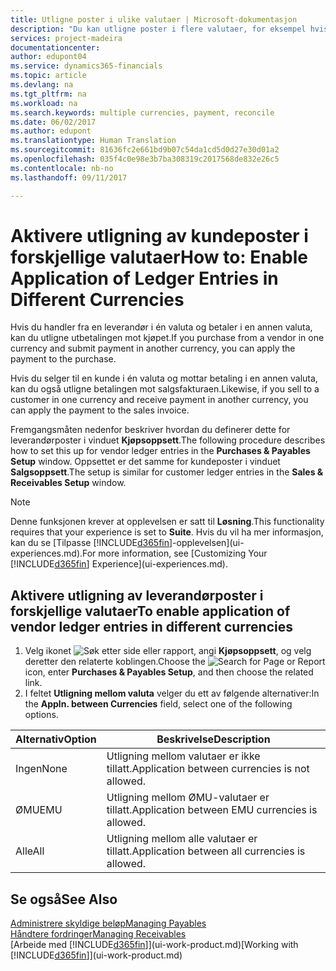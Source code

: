 ```yaml
---
title: Utligne poster i ulike valutaer | Microsoft-dokumentasjon
description: "Du kan utligne poster i flere valutaer, for eksempel hvis du selger i én valuta og mottar betaling i en annen."
services: project-madeira
documentationcenter: 
author: edupont04
ms.service: dynamics365-financials
ms.topic: article
ms.devlang: na
ms.tgt_pltfrm: na
ms.workload: na
ms.search.keywords: multiple currencies, payment, reconcile
ms.date: 06/02/2017
ms.author: edupont
ms.translationtype: Human Translation
ms.sourcegitcommit: 81636fc2e661bd9b07c54da1cd5d0d27e30d01a2
ms.openlocfilehash: 035f4c0e98e3b7ba308319c2017568de832e26c5
ms.contentlocale: nb-no
ms.lasthandoff: 09/11/2017

---
```

# <a name="how-to-enable-application-of-ledger-entries-in-different-currencies"></a><span data-ttu-id="a0308-103">Aktivere utligning av kundeposter i forskjellige valutaer</span><span class="sxs-lookup"><span data-stu-id="a0308-103">How to: Enable Application of Ledger Entries in Different Currencies</span></span>
<span data-ttu-id="a0308-104">Hvis du handler fra en leverandør i én valuta og betaler i en annen valuta, kan du utligne utbetalingen mot kjøpet.</span><span class="sxs-lookup"><span data-stu-id="a0308-104">If you purchase from a vendor in one currency and submit payment in another currency, you can apply the payment to the purchase.</span></span>

<span data-ttu-id="a0308-105">Hvis du selger til en kunde i én valuta og mottar betaling i en annen valuta, kan du også utligne betalingen mot salgsfakturaen.</span><span class="sxs-lookup"><span data-stu-id="a0308-105">Likewise, if you sell to a customer in one currency and receive payment in another currency, you can apply the payment to the sales invoice.</span></span>

<span data-ttu-id="a0308-106">Fremgangsmåten nedenfor beskriver hvordan du definerer dette for leverandørposter i vinduet **Kjøpsoppsett**.</span><span class="sxs-lookup"><span data-stu-id="a0308-106">The following procedure describes how to set this up for vendor ledger entries in the **Purchases & Payables Setup** window.</span></span> <span data-ttu-id="a0308-107">Oppsettet er det samme for kundeposter i vinduet **Salgsoppsett**.</span><span class="sxs-lookup"><span data-stu-id="a0308-107">The setup is similar for customer ledger entries in the **Sales & Receivables Setup** window.</span></span>

> [!NOTE]  
>   <span data-ttu-id="a0308-108">Denne funksjonen krever at opplevelsen er satt til **Løsning**.</span><span class="sxs-lookup"><span data-stu-id="a0308-108">This functionality requires that your experience is set to **Suite**.</span></span> <span data-ttu-id="a0308-109">Hvis du vil ha mer informasjon, kan du se [Tilpasse [!INCLUDE[d365fin](includes/d365fin_md.md)]-opplevelsen](ui-experiences.md).</span><span class="sxs-lookup"><span data-stu-id="a0308-109">For more information, see [Customizing Your [!INCLUDE[d365fin](includes/d365fin_md.md)] Experience](ui-experiences.md).</span></span>

## <a name="to-enable-application-of-vendor-ledger-entries-in-different-currencies"></a><span data-ttu-id="a0308-110">Aktivere utligning av leverandørposter i forskjellige valutaer</span><span class="sxs-lookup"><span data-stu-id="a0308-110">To enable application of vendor ledger entries in different currencies</span></span>
1. <span data-ttu-id="a0308-111">Velg ikonet ![Søk etter side eller rapport](media/ui-search/search_small.png "Ikonet Søk etter side eller rapport"), angi **Kjøpsoppsett**, og velg deretter den relaterte koblingen.</span><span class="sxs-lookup"><span data-stu-id="a0308-111">Choose the ![Search for Page or Report](media/ui-search/search_small.png "Search for Page or Report icon") icon, enter **Purchases & Payables Setup**, and then choose the related link.</span></span>
2. <span data-ttu-id="a0308-112">I feltet **Utligning mellom valuta** velger du ett av følgende alternativer:</span><span class="sxs-lookup"><span data-stu-id="a0308-112">In the **Appln. between Currencies** field, select one of the following options.</span></span>

| <span data-ttu-id="a0308-113">Alternativ</span><span class="sxs-lookup"><span data-stu-id="a0308-113">Option</span></span> | <span data-ttu-id="a0308-114">Beskrivelse</span><span class="sxs-lookup"><span data-stu-id="a0308-114">Description</span></span> |
| --- | --- |
| <span data-ttu-id="a0308-115">Ingen</span><span class="sxs-lookup"><span data-stu-id="a0308-115">None</span></span> |<span data-ttu-id="a0308-116">Utligning mellom valutaer er ikke tillatt.</span><span class="sxs-lookup"><span data-stu-id="a0308-116">Application between currencies is not allowed.</span></span> |
| <span data-ttu-id="a0308-117">ØMU</span><span class="sxs-lookup"><span data-stu-id="a0308-117">EMU</span></span> |<span data-ttu-id="a0308-118">Utligning mellom ØMU-valutaer er tillatt.</span><span class="sxs-lookup"><span data-stu-id="a0308-118">Application between EMU currencies is allowed.</span></span> |
| <span data-ttu-id="a0308-119">Alle</span><span class="sxs-lookup"><span data-stu-id="a0308-119">All</span></span> |<span data-ttu-id="a0308-120">Utligning mellom alle valutaer er tillatt.</span><span class="sxs-lookup"><span data-stu-id="a0308-120">Application between all currencies is allowed.</span></span> |

## <a name="see-also"></a><span data-ttu-id="a0308-121">Se også</span><span class="sxs-lookup"><span data-stu-id="a0308-121">See Also</span></span>
[<span data-ttu-id="a0308-122">Administrere skyldige beløp</span><span class="sxs-lookup"><span data-stu-id="a0308-122">Managing Payables</span></span>](payables-manage-payables.md)  
[<span data-ttu-id="a0308-123">Håndtere fordringer</span><span class="sxs-lookup"><span data-stu-id="a0308-123">Managing Receivables</span></span>](receivables-manage-receivables.md)  
<span data-ttu-id="a0308-124">[Arbeide med [!INCLUDE[d365fin](includes/d365fin_md.md)]](ui-work-product.md)</span><span class="sxs-lookup"><span data-stu-id="a0308-124">[Working with [!INCLUDE[d365fin](includes/d365fin_md.md)]](ui-work-product.md)</span></span>

